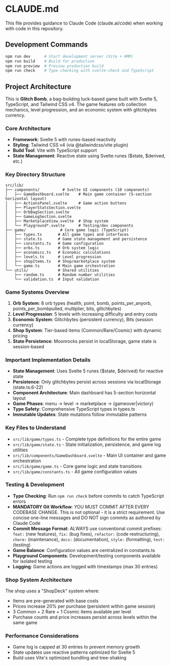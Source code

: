 # CLAUDE.md

This file provides guidance to Claude Code (claude.ai/code) when working with code in this repository.

## Development Commands

```bash
npm run dev      # Start development server (Vite + HMR)
npm run build    # Build for production
npm run preview  # Preview production build
npm run check    # Type checking with svelte-check and TypeScript
```

## Project Architecture

This is **Glitch Bomb**, a bag-building luck-based game built with Svelte 5, TypeScript, and Tailwind CSS v4. The game features orb collection mechanics, level progression, and an economic system with glitchbytes currency.

### Core Architecture

- **Framework**: Svelte 5 with runes-based reactivity
- **Styling**: Tailwind CSS v4 (via @tailwindcss/vite plugin)
- **Build Tool**: Vite with TypeScript support
- **State Management**: Reactive state using Svelte runes ($state, $derived, etc.)

### Key Directory Structure

```
src/lib/
├── components/          # Svelte UI components (10 components)
│   ├── GameDashboard.svelte    # Main game container (5-section horizontal layout)
│   ├── ActionsPanel.svelte     # Game action buttons
│   ├── PlayerStatsSection.svelte
│   ├── OrbBagSection.svelte
│   ├── GameLogSection.svelte
│   ├── MarketplaceView.svelte  # Shop system
│   └── Playground*.svelte      # Testing/dev components
├── game/               # Core game logic (TypeScript)
│   ├── types.ts       # All game types and interfaces
│   ├── state.ts       # Game state management and persistence
│   ├── constants.ts   # Game configuration
│   ├── orbs.ts        # Orb system logic
│   ├── economics.ts   # Economic calculations
│   ├── levels.ts      # Level progression
│   ├── shopItems.ts   # Shop/marketplace system
│   └── game.ts        # Main game orchestration
└── utils/             # Shared utilities
    ├── random.ts      # Random number utilities
    └── validation.ts  # Input validation
```

### Game Systems Overview

1. **Orb System**: 8 orb types (health, point, bomb, points_per_anyorb, points_per_bombpulled, multiplier, bits, glitchbytes)
2. **Level Progression**: 5 levels with increasing difficulty and entry costs
3. **Economic System**: Glitchbytes (persistent currency), Bits (session currency)
4. **Shop System**: Tier-based items (Common/Rare/Cosmic) with dynamic pricing
5. **State Persistence**: Moonrocks persist in localStorage, game state is session-based

### Important Implementation Details

- **State Management**: Uses Svelte 5 runes ($state, $derived) for reactive state
- **Persistence**: Only glitchbytes persist across sessions via localStorage (state.ts:6-22)
- **Component Architecture**: Main dashboard has 5-section horizontal layout
- **Game Phases**: menu → level → marketplace → (gameover|victory)
- **Type Safety**: Comprehensive TypeScript types in types.ts
- **Immutable Updates**: State mutations follow immutable patterns

### Key Files to Understand

- `src/lib/game/types.ts` - Complete type definitions for the entire game
- `src/lib/game/state.ts` - State initialization, persistence, and game log utilities  
- `src/lib/components/GameDashboard.svelte` - Main UI container and game orchestration
- `src/lib/game/game.ts` - Core game logic and state transitions
- `src/lib/game/constants.ts` - All game configuration values

### Testing & Development

- **Type Checking**: Run `npm run check` before commits to catch TypeScript errors
- **MANDATORY Git Workflow**: YOU MUST COMMIT AFTER EVERY CODEBASE CHANGE. This is not optional - it is a strict requirement. Use concise one-line messages and DO NOT sign commits as authored by Claude Code
- **Commit Message Format**: ALWAYS use conventional commit prefixes: `feat:` (new features), `fix:` (bug fixes), `refactor:` (code restructuring), `chore:` (maintenance), `docs:` (documentation), `style:` (formatting), `test:` (testing)
- **Game Balance**: Configuration values are centralized in constants.ts
- **Playground Components**: Development/testing components available for isolated testing
- **Logging**: Game actions are logged with timestamps (max 30 entries)

### Shop System Architecture

The shop uses a "ShopDeck" system where:
- Items are pre-generated with base costs
- Prices increase 20% per purchase (persistent within game session)
- 3 Common + 2 Rare + 1 Cosmic items available per level
- Purchase counts and price increases persist across levels within the same game

### Performance Considerations

- Game log is capped at 30 entries to prevent memory growth
- State updates use reactive patterns optimized for Svelte 5
- Build uses Vite's optimized bundling and tree-shaking
